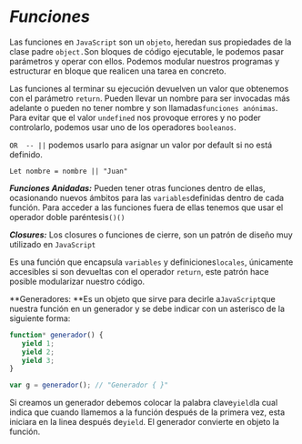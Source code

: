 # _**Funciones**_

Las funciones en `JavaScript` son un `objeto`, heredan sus propiedades de la clase padre `object.`Son bloques de código ejecutable, le podemos pasar parámetros y operar con ellos. Podemos modular nuestros programas y estructurar en bloque que realicen una tarea en concreto.

Las funciones al terminar su ejecución devuelven un valor que obtenemos con el parámetro `return`. Pueden llevar un nombre para ser invocadas más adelante o pueden no tener nombre y son llamadas`funciones anónimas`. Para evitar que el valor `undefined`  nos provoque errores y no poder controlarlo, podemos usar uno de los operadores `booleanos`.

`OR  -- ||` podemos usarlo para asignar un valor por default si no está definido.

`Let nombre = nombre || "Juan"`

_**Funciones Anidadas:**_ Pueden tener otras funciones dentro de ellas, ocasionando nuevos ámbitos para las `variables`definidas dentro de cada función. Para acceder a las funciones fuera de ellas tenemos que usar el operador doble paréntesis`()()`

_**Closures:**_  Los closures o funciones de cierre, son un patrón de diseño muy utilizado en `JavaScript`

Es una función que encapsula `variables` y definiciones`locales`, únicamente accesibles si son devueltas con el operador `return`, este patrón hace posible modularizar nuestro código.

**Generadores: **Es un objeto que sirve para decirle a`JavaScript`que nuestra función en un generador y se debe indicar con un asterisco de la siguiente forma:

```js
function* generador() { 
   yield 1;
   yield 2;
   yield 3;
}

var g = generador(); // "Generador { }"
```

Si creamos un generador debemos colocar la palabra clave`yield`la cual indica que cuando llamemos a la función después de la primera vez, esta iniciara en la linea después de`yield`. El generador convierte en objeto la función.

